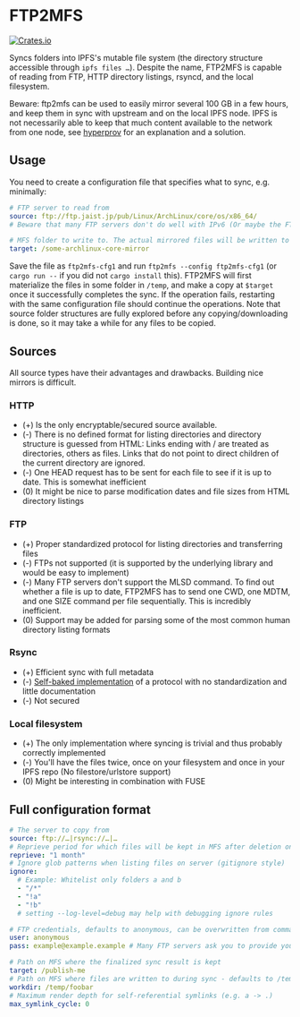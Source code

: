 # FTP2MFS

[![Crates.io](https://img.shields.io/crates/v/ftp2mfs.svg)](https://crates.io/crates/ftp2mfs)

Syncs folders into IPFS's mutable file system (the directory structure accessible through `ipfs files …`).
Despite the name, FTP2MFS is capable of reading from FTP, HTTP directory listings, rsyncd, and the local filesystem.

Beware: ftp2mfs can be used to easily mirror several 100 GB in a few hours, and keep them in sync with upstream and on the local IPFS node. IPFS is not necessarily able to keep that much content available to the network from one node, see [hyperprov](./hyperprov) for an explanation and a solution.

## Usage
You need to create a configuration file that specifies what to sync, e.g. minimally:
```yaml
# FTP server to read from
source: ftp://ftp.jaist.jp/pub/Linux/ArchLinux/core/os/x86_64/
# Beware that many FTP servers don't do well with IPv6 (Or maybe the FTP library ftp2mfs uses doesn't). If in doubt, specify the server by IP address, or change /etc/gai.conf to prefer IPv4, or …

# MFS folder to write to. The actual mirrored files will be written to $target/data
target: /some-archlinux-core-mirror
```

Save the file as `ftp2mfs-cfg1` and run `ftp2mfs --config ftp2mfs-cfg1` (or `cargo run --` if you did not `cargo install` this).
FTP2MFS will first materialize the files in some folder in `/temp`, and make a copy at `$target` once it successfully completes the sync.
If the operation fails, restarting with the same configuration file should continue the operations.
Note that source folder structures are fully explored before any copying/downloading is done, so it may take a while for any files to be copied.

## Sources
All source types have their advantages and drawbacks. Building nice mirrors is difficult.
### HTTP
* (+) Is the only encryptable/secured source available.
* (-) There is no defined format for listing directories and directory structure is guessed from HTML: Links ending with / are treated as directories, others as files. Links that do not point to direct children of the current directory are ignored.
* (-) One HEAD request has to be sent for each file to see if it is up to date. This is somewhat inefficient
* (0) It might be nice to parse modification dates and file sizes from HTML directory listings
### FTP
* (+) Proper standardized protocol for listing directories and transferring files
* (-) FTPs not supported (it is supported by the underlying library and would be easy to implement)
* (-) Many FTP servers don't support the MLSD command. To find out whether a file is up to date, FTP2MFS has to send one CWD, one MDTM, and one SIZE command per file sequentially. This is incredibly inefficient.
* (0) Support may be added for parsing some of the most common human directory listing formats
### Rsync
* (+) Efficient sync with full metadata
* (-) [Self-baked implementation](./crates/arrsync) of a protocol with no standardization and little documentation
* (-) Not secured
### Local filesystem
* (+) The only implementation where syncing is trivial and thus probably correctly implemented
* (-) You'll have the files twice, once on your filesystem and once in your IPFS repo (No filestore/urlstore support)
* (0) Might be interesting in combination with FUSE

## Full configuration format
```yaml
# The server to copy from
source: ftp://…|rsync://…|…
# Reprieve period for which files will be kept in MFS after deletion on server
reprieve: "1 month"
# Ignore glob patterns when listing files on server (gitignore style)
ignore:
  # Example: Whitelist only folders a and b
  - "/*"
  - "!a"
  - "!b"
  # setting --log-level=debug may help with debugging ignore rules

# FTP credentials, defaults to anonymous, can be overwritten from command line
user: anonymous
pass: example@example.example # Many FTP servers ask you to provide your e-mail address as password

# Path on MFS where the finalized sync result is kept
target: /publish-me
# Path on MFS where files are written to during sync - defaults to /temp/$hash_of_config
workdir: /temp/foobar
# Maximum render depth for self-referential symlinks (e.g. a -> .)
max_symlink_cycle: 0
```
